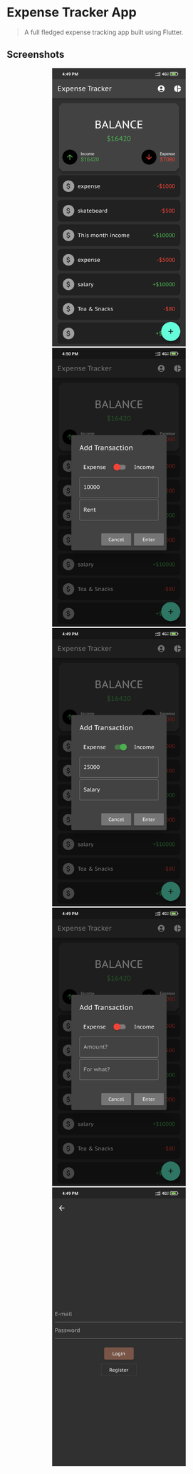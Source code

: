 # Expense Tracker App

> A full fledged expense tracking app built using Flutter.

## Screenshots
<p align="center">
<img src="https://github.com/arbaazaj/expensetracker/raw/master/screenshots/_main.jpg?raw=true" alt="Main" width="300px" />
<img src="https://github.com/arbaazaj/expensetracker/raw/master/screenshots/add_expense.jpg?raw=true" alt="Add Expense" width="300px" />
<img src="https://github.com/arbaazaj/expensetracker/raw/master/screenshots/add_income.jpg?raw=true" alt="Add Income" width="300px" />
<img src="https://github.com/arbaazaj/expensetracker/raw/master/screenshots/add_transaction.jpg?raw=true" alt="Add Transaction" width="300px" />
<img src="https://github.com/arbaazaj/expensetracker/raw/master/screenshots/login.jpg?raw=true" alt="Login" width="300px" />
</p>
